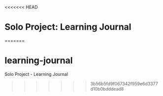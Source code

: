 <<<<<<< HEAD
# Solo Project: Learning Journal
=======
# learning-journal
Solo Project - Learning Journal
>>>>>>> 3b56b5fd9f067342f959e6d3377d10b0bdddead8
